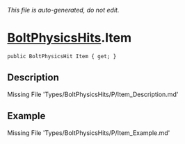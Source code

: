 *This file is auto-generated, do not edit.*

# [BoltPhysicsHits](Types/BoltPhysicsHits.md).Item
`public BoltPhysicsHit Item { get; }`
## Description
Missing File 'Types/BoltPhysicsHits/P/Item_Description.md'
## Example
Missing File 'Types/BoltPhysicsHits/P/Item_Example.md'
